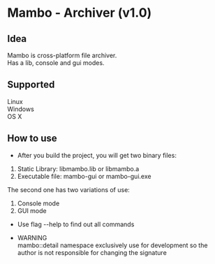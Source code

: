 # Mambo - Archiver (v1.0)
## Idea
Mambo is cross-platform file archiver.  
Has a lib, console and gui modes.

## Supported
Linux  
Windows  
OS X

## How to use
- After you build the project, you will get two binary files: 
1. Static Library: libmambo.lib or libmambo.a
2. Executable file: mambo-gui or mambo-gui.exe  

The second one has two variations of use: 
1. Console mode
2. GUI mode

- Use flag --help to find out all commands

- WARNING  
mambo::detail namespace exclusively use for development so the author is not responsible for changing the signature